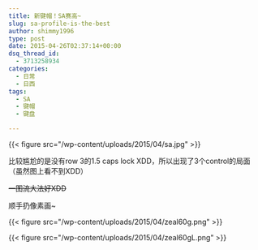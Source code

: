 ```yaml
---
title: 新键帽！SA赛高~
slug: sa-profile-is-the-best
author: shimmy1996
type: post
date: 2015-04-26T02:37:14+00:00
dsq_thread_id:
  - 3713258934
categories:
  - 日常
  - 日西
tags:
  - SA
  - 键帽
  - 键盘

---
```


{{< figure src="/wp-content/uploads/2015/04/sa.jpg" >}}

比较尴尬的是没有row 3的1.5 caps lock XDD，所以出现了3个control的局面（虽然图上看不到XDD）

<del>一图流大法好XDD</del>

顺手扔像素画~

{{< figure src="/wp-content/uploads/2015/04/zeal60g.png" >}}

{{< figure src="/wp-content/uploads/2015/04/zeal60gL.png" >}}
